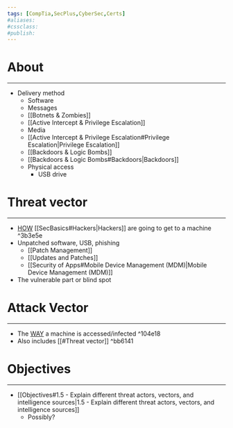 ```yaml
---
tags: [CompTia,SecPlus,CyberSec,Certs]
#aliases:
#cssclass:
#publish:
---
```


# About
---
- Delivery method
   - Software
   - Messages
   - [[Botnets & Zombies]]
   - [[Active Intercept & Privilege Escalation]]
   - Media
   - [[Active Intercept & Privilege Escalation#Privilege Escalation|Privilege Escalation]]
   - [[Backdoors & Logic Bombs]]
   - [[Backdoors & Logic Bombs#Backdoors|Backdoors]]
   - Physical access
	   - USB drive

# Threat vector
---
- <u>HOW</u> [[SecBasics#Hackers|Hackers]] are going to get to a machine ^3b3e5e
- Unpatched software, USB, phishing
	- [[Patch Management]]
	- [[Updates and Patches]]
	- [[Security of Apps#Mobile Device Management (MDM)|Mobile Device Management (MDM)]]
- The vulnerable part or blind spot

# Attack Vector
---
- The <u>WAY</u> a machine is accessed/infected ^104e18
- Also includes [[#Threat vector]] ^bb6141

# Objectives
---
- [[Objectives#1.5 - Explain different threat actors, vectors, and intelligence sources|1.5 - Explain different threat actors, vectors, and intelligence sources]]
	- Possibly?